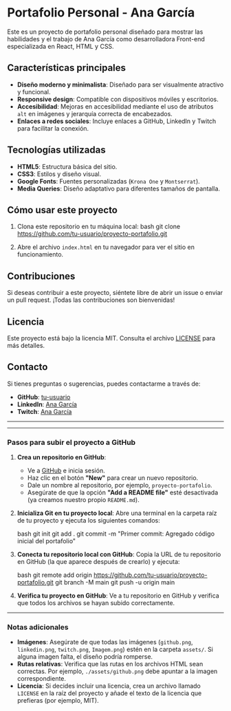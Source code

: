# Portafolio Personal - Ana García

Este es un proyecto de portafolio personal diseñado para mostrar las habilidades y el trabajo de Ana García
como desarrolladora Front-end especializada en React, HTML y CSS.

## Características principales

- **Diseño moderno y minimalista**: Diseñado para ser visualmente atractivo y funcional.
- **Responsive design**: Compatible con dispositivos móviles y escritorios.
- **Accesibilidad**: Mejoras en accesibilidad mediante el uso de atributos `alt` en imágenes y
jerarquía correcta de encabezados.
- **Enlaces a redes sociales**: Incluye enlaces a GitHub, LinkedIn y Twitch para facilitar la conexión.

## Tecnologías utilizadas

- **HTML5**: Estructura básica del sitio.
- **CSS3**: Estilos y diseño visual.
- **Google Fonts**: Fuentes personalizadas (`Krona One` y `Montserrat`).
- **Media Queries**: Diseño adaptativo para diferentes tamaños de pantalla.

## Cómo usar este proyecto

1. Clona este repositorio en tu máquina local:
   bash
   git clone https://github.com/tu-usuario/proyecto-portafolio.git

2. Abre el archivo `index.html` en tu navegador para ver el sitio en funcionamiento.

## Contribuciones

Si deseas contribuir a este proyecto, siéntete libre de abrir un issue o enviar un pull request. 
¡Todas las contribuciones son bienvenidas!

## Licencia

Este proyecto está bajo la licencia MIT. Consulta el archivo [LICENSE](LICENSE) para más detalles.

## Contacto

Si tienes preguntas o sugerencias, puedes contactarme a través de:

- **GitHub**: [tu-usuario](https://github.com/tu-usuario)
- **LinkedIn**: [Ana García](https://linkedin.com/in/)
- **Twitch**: [Ana García](https://twitch.tv/)

---

---

### Pasos para subir el proyecto a GitHub

1. **Crea un repositorio en GitHub**:
   - Ve a [GitHub](https://github.com/) e inicia sesión.
   - Haz clic en el botón **"New"** para crear un nuevo repositorio.
   - Dale un nombre al repositorio, por ejemplo, `proyecto-portafolio`.
   - Asegúrate de que la opción **"Add a README file"** esté desactivada (ya creamos nuestro
propio `README.md`).

2. **Inicializa Git en tu proyecto local**:
   Abre una terminal en la carpeta raíz de tu proyecto y ejecuta los siguientes comandos:

   bash
   git init
   git add .
   git commit -m "Primer commit: Agregado código inicial del portafolio"
   

3. **Conecta tu repositorio local con GitHub**:
   Copia la URL de tu repositorio en GitHub (la que aparece después de crearlo) y ejecuta:

   bash
   git remote add origin https://github.com/tu-usuario/proyecto-portafolio.git
   git branch -M main
   git push -u origin main
   

4. **Verifica tu proyecto en GitHub**:
   Ve a tu repositorio en GitHub y verifica que todos los archivos se hayan subido correctamente.

---

### Notas adicionales

- **Imágenes**: Asegúrate de que todas las imágenes (`github.png`, `linkedin.png`, `twitch.png`, `Imagem.png`) estén en la carpeta `assets/`. Si alguna imagen falta, el diseño podría romperse.
- **Rutas relativas**: Verifica que las rutas en los archivos HTML sean correctas. Por ejemplo, `./assets/github.png` debe apuntar a la imagen correspondiente.
- **Licencia**: Si decides incluir una licencia, crea un archivo llamado `LICENSE` en la raíz del proyecto y añade el texto de la licencia que prefieras (por ejemplo, MIT).
